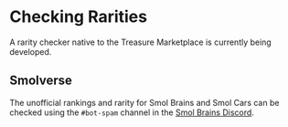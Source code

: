 # Checking Rarities

A rarity checker native to the Treasure Marketplace is currently being developed.

## Smolverse

The unofficial rankings and rarity for Smol Brains and Smol Cars can be checked using the `#bot-spam` channel in the [Smol Brains Discord](https://discord.gg/smolbrains).
